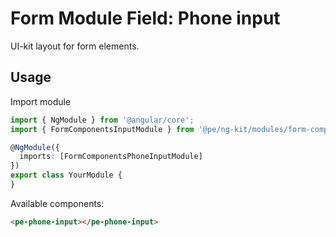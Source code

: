 # Form Module Field: Phone input

UI-kit layout for form elements. 

## Usage

Import module

```typescript
import { NgModule } from '@angular/core';
import { FormComponentsInputModule } from '@pe/ng-kit/modules/form-components/phone-input';

@NgModule({
  imports: [FormComponentsPhoneInputModule]
})
export class YourModule {
}
```

Available components:

```html
<pe-phone-input></pe-phone-input>
```
